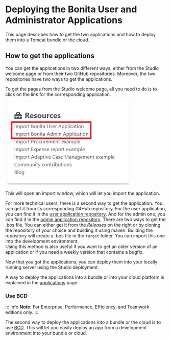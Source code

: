 # Deploying the Bonita User and Administrator Applications

This page describes how to get the two applications and how to deploy them into a Tomcat bundle or the cloud.

## How to get the applications 

You can get the applications in two different ways, either from the Studio welcome page or from their two GitHub repositories.
Moreover, the two repositories have two ways to get the applications.

To get the pages from the Studio welcome page, all you need to do is to click on the link for the corresponding application.

![Get application from Studio](images/application-deploy/studio-get-application.JPG)

This will open an import window, which will let you import the application.

For more technical users, there is a second way to get the application. You can get it from its corresponding GitHub repository. 
For the user application, you can find it in the [user application repository](https://github.com/bonitasoft/bonita-user-application/).
And for the admin one, you can find it in the [admin application repository](https://github.com/bonitasoft/bonita-admin-application/).
There are two ways to get the .bos file. You can either get it from the *Releases* on the right or by cloning the repository of your choice and building it using maven.
Building the repository will create a .bos file in the ```target``` folder. You can import this one into the development environment.
<br>Using this method is also useful if you want to get an older version of an application or if you need a weekly version that contains a bugfix.

Now that you got the applications, you can deploy them into your locally running server using the Studio deployment.

A way to deploy the applications into a bundle or into your cloud platform is explained in the [applications](applications.md) page.

### Use BCD

::: info
**Note:** For Enterprise, Performance, Efficiency, and Teamwork editions only.
:::

The second way to deploy the applications into a bundle or the cloud is to use [BCD](https://documentation.bonitasoft.com/bcd//_manage_living_application). 
This will let you easily deploy an app from a development environment into your bundle or cloud.
